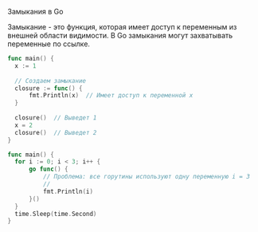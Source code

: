 Замыкания в Go

Замыкание - это функция, которая имеет доступ к переменным из внешней области видимости. В Go замыкания могут захватывать переменные по ссылке.

```go
func main() {
  x := 1
  
  // Создаем замыкание
  closure := func() {
      fmt.Println(x)  // Имеет доступ к переменной x
  }
  
  closure()  // Выведет 1
  x = 2
  closure()  // Выведет 2
}

func main() {
  for i := 0; i < 3; i++ {
      go func() {
          // Проблема: все горутины используют одну переменную i = 3
          // 
          fmt.Println(i)
      }()
  }
  time.Sleep(time.Second)
}
```